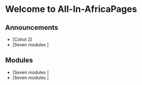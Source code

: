 # Welcome to All-In-AfricaPages

## Announcements

- [Cohot 2]
- [Seven modules ] 

## Modules

- [Seven modules ]
- [Seven modules ]
